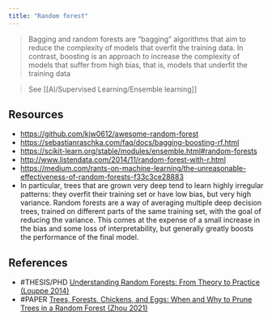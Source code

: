 ```yaml
---
title: "Random forest"
---
```


> Bagging and random forests are “bagging” algorithms that aim to reduce the complexity of models that overfit the training data. In contrast, boosting is an approach to increase the complexity of models that suffer from high bias, that is, models that underfit the training data

> See [[AI/Supervised Learning/Ensemble learning]]

## Resources
- https://github.com/kjw0612/awesome-random-forest
- https://sebastianraschka.com/faq/docs/bagging-boosting-rf.html
- https://scikit-learn.org/stable/modules/ensemble.html#random-forests
- http://www.listendata.com/2014/11/random-forest-with-r.html
- https://medium.com/rants-on-machine-learning/the-unreasonable-effectiveness-of-random-forests-f33c3ce28883
- In particular, trees that are grown very deep tend to learn highly irregular patterns: they overfit their training set or have low bias, but very high variance. Random forests are a way of averaging multiple deep decision trees, trained on different parts of the same training set, with the goal of reducing the variance. This comes at the expense of a small increase in the bias and some loss of interpretability, but generally greatly boosts the performance of the final model.


## References
- #THESIS/PHD [Understanding Random Forests: From Theory to Practice (Louppe 2014)](https://arxiv.org/abs/1407.7502)
- #PAPER [Trees, Forests, Chickens, and Eggs: When and Why to Prune Trees in a Random Forest (Zhou 2021)](https://arxiv.org/pdf/2103.16700.pdf)